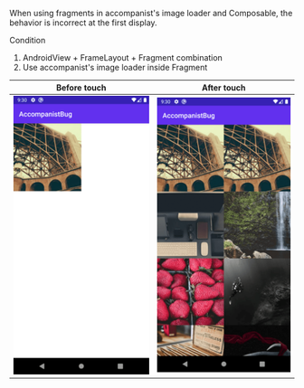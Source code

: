 When using fragments in accompanist's image loader and Composable, the behavior is incorrect at the first display.

Condition

1. AndroidView + FrameLayout + Fragment combination
2. Use accompanist's image loader inside Fragment

| Before touch | After touch |
| :--: | :--: |
| <img src="art/first.png" /> | <img src="art/second.png" /> |